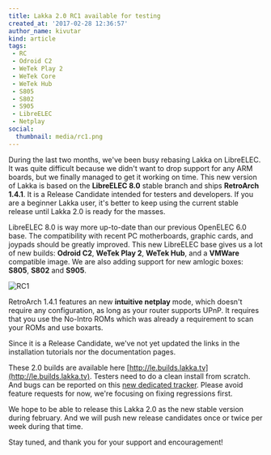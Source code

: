 ```yaml
---
title: Lakka 2.0 RC1 available for testing
created_at: '2017-02-28 12:36:57'
author_name: kivutar
kind: article
tags:
 - RC
 - Odroid C2
 - WeTek Play 2
 - WeTek Core
 - WeTek Hub
 - S805
 - S802
 - S905
 - LibreELEC
 - Netplay
social:
  thumbnail: media/rc1.png
---
```


During the last two months, we've been busy rebasing Lakka on LibreELEC. It was quite difficult because we didn't want to drop support for any ARM boards, but we finally managed to get it working on time. This new version of Lakka is based on the **LibreELEC 8.0** stable branch and ships **RetroArch 1.4.1**. It is a Release Candidate intended for testers and developers. If you are a beginner Lakka user, it's better to keep using the current stable release until Lakka 2.0 is ready for the masses.

LibreELEC 8.0 is way more up-to-date than our previous OpenELEC 6.0 base. The compatibility with recent PC motherboards, graphic cards, and joypads should be greatly improved. This new LibreELEC base gives us a lot of new builds: **Odroid C2**, **WeTek Play 2**, **WeTek Hub**, and a **VMWare** compatible image. We are also adding support for new amlogic boxes: **S805**, **S802** and **S905**.

![RC1](media/rc1.png)

RetroArch 1.4.1 features an new **intuitive netplay** mode, which doesn't require any configuration, as long as your router supports UPnP. It requires that you use the No-Intro ROMs which was already a requirement to scan your ROMs and use boxarts.

Since it is a Release Candidate, we've not yet updated the links in the installation tutorials nor the documentation pages.

These 2.0 builds are available here [http://le.builds.lakka.tv](http://le.builds.lakka.tv). Testers need to do a clean install from scratch. And bugs can be reported on this [new dedicated tracker](https://github.com/lakkatv/Lakka-LibreELEC/issues). Please avoid feature requests for now, we're focusing on fixing regressions first.

We hope to be able to release this Lakka 2.0 as the new stable version during february. And we will push new release candidates once or twice per week during that time.

Stay tuned, and thank you for your support and encouragement!
